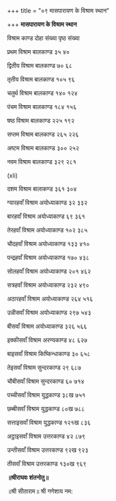 +++
title = "०९ मासपारायण के विश्राम स्थान"

+++
**मासपारायण के विश्राम स्थान**

विश्राम काण्ड दोहा संख्या पृष्ठ संख्या

प्रथम विश्राम बालकाण्ड ३५ ४०

द्वितीय विश्राम बालकाण्ड ७० ६८

तृतीय विश्राम बालकाण्ड १०५ ९६

चतुर्थ विश्राम बालकाण्ड १४० १२४

पंचम विश्राम बालकाण्ड १८४ १५६

षष्ठ विश्राम बालकाण्ड २२५ १९२

सप्तम विश्राम बालकाण्ड २६५ २२६

अष्टम विश्राम बालकाण्ड ३०० २५२

नवम विश्राम बालकाण्ड ३२९ २८१

\(xli\)

दशम विश्राम बालाकण्ड ३६१ ३०४

ग्यारहवाँ विश्राम अयोध्याकाण्ड ३२ ३३२

बारहवाँ विश्राम अयोध्याकाण्ड ६९ ३६१

तेरहवाँ विश्राम अयोध्याकाण्ड १०२ ३८५

चौदहवाँ विश्राम अयोध्याकाण्ड १३३ ४१०

पन्द्रहवाँ विश्राम अयोध्याकाण्ड १७० ४३८

सोलहवाँ विश्राम अयोध्याकाण्ड २०१ ४६२

सत्रहवाँ विश्राम अयोध्याकाण्ड २३२ ४९०

अठारहवाँ विश्राम अयोध्याकाण्ड २६४ ५१६

उन्नीसवाँ विश्राम अयोध्याकाण्ड २९७ ५४३

बीसवाँ विश्राम अयोध्याकाण्ड ३२६ ५६६

इक्कीसवाँ विश्राम अरण्यकाण्ड ४८ ६२७

बाइसवाँ विश्राम किष्किन्धाकाण्ड ३० ६५८

तेइसवाँ विश्राम सुन्दरकाण्ड २९ ६८७

चौबीसवाँ विश्राम सुन्दरकाण्ड ६० ७१४

पच्चीसवाँ विश्राम युद्धकाण्ड ३८ख ७५१

छब्बीसवाँ विश्राम युद्धकाण्ड ८०ख ७८८

सत्ताइसवाँ विश्राम युद्धकाण्ड १२१ख ८३६

अट्ठाइसवाँ विश्राम उत्तरकाण्ड ४२ ८७९

उन्तीसवाँ विश्राम उत्तरकाण्ड ९२ख ९२३

तीसवाँ विश्राम उत्तरकाण्ड १३०ख ९६९

**॥श्रीराघवः शंतनोतु॥**

॥श्री सीताराम॥ श्री गणेशाय नम:
